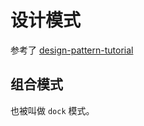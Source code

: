 

# 设计模式



参考了 [design-pattern-tutorial](https://www.runoob.com/design-pattern/design-pattern-tutorial.html)



## 组合模式

也被叫做 `dock` 模式。